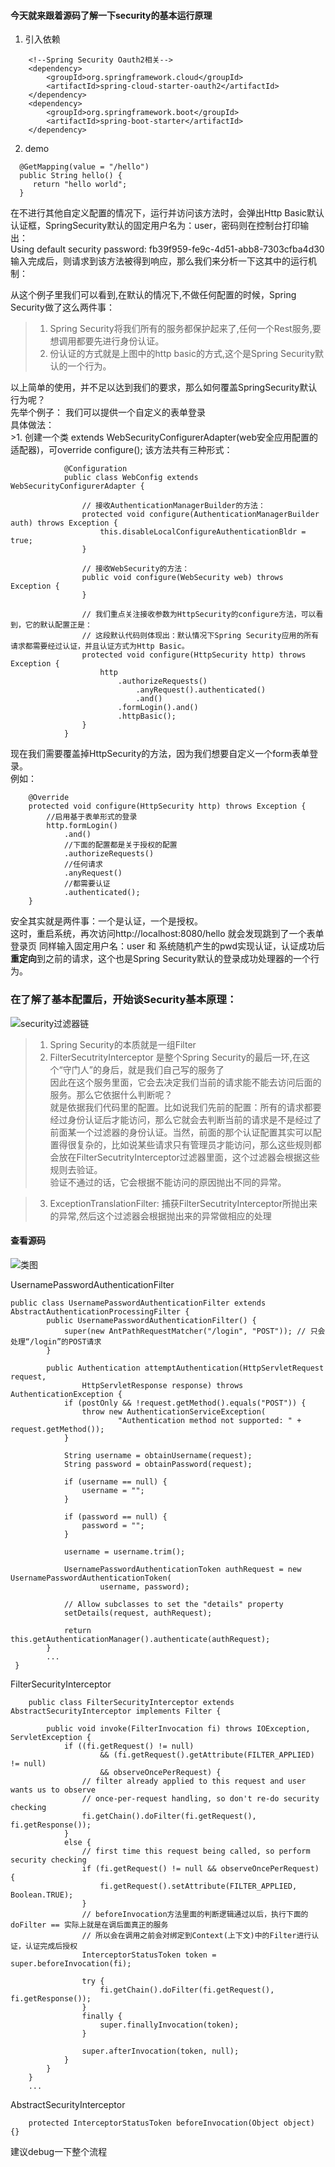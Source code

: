 #### 今天就来跟着源码了解一下security的基本运行原理  

1. 引入依赖  
```  
    <!--Spring Security Oauth2相关-->
    <dependency>
        <groupId>org.springframework.cloud</groupId>
        <artifactId>spring-cloud-starter-oauth2</artifactId>
    </dependency>
    <dependency>
        <groupId>org.springframework.boot</groupId>
        <artifactId>spring-boot-starter</artifactId>
    </dependency>  
```  
2. demo  
```  
  @GetMapping(value = "/hello")
  public String hello() {
     return "hello world";
  }  
```  

在不进行其他自定义配置的情况下，运行并访问该方法时，会弹出Http Basic默认认证框，SpringSecurity默认的固定用户名为：user，密码则在控制台打印输出：  
Using default security password: fb39f959-fe9c-4d51-abb8-7303cfba4d30  
输入完成后，则请求到该方法被得到响应，那么我们来分析一下这其中的运行机制：  

从这个例子里我们可以看到,在默认的情况下,不做任何配置的时候，Spring Security做了这么两件事：  
>1. Spring Security将我们所有的服务都保护起来了,任何一个Rest服务,要想调用都要先进行身份认证。  
>2. 份认证的方式就是上图中的http basic的方式,这个是Spring Security默认的一个行为。  

以上简单的使用，并不足以达到我们的要求，那么如何覆盖SpringSecurity默认行为呢？  
先举个例子： 我们可以提供一个自定义的表单登录  
具体做法：  
    >1. 创建一个类 extends WebSecurityConfigurerAdapter(web安全应用配置的适配器)，可override configure(); 该方法共有三种形式：  
    
```    
            @Configuration
            public class WebConfig extends WebSecurityConfigurerAdapter {
                
                // 接收AuthenticationManagerBuilder的方法：
                protected void configure(AuthenticationManagerBuilder auth) throws Exception {
                    this.disableLocalConfigureAuthenticationBldr = true;
                }
                
                // 接收WebSecurity的方法：
                public void configure(WebSecurity web) throws Exception {
                }  
                
                // 我们重点关注接收参数为HttpSecurity的configure方法，可以看到，它的默认配置正是：
                // 这段默认代码则体现出：默认情况下Spring Security应用的所有请求都需要经过认证，并且认证方式为Http Basic。
                protected void configure(HttpSecurity http) throws Exception {
                    http
                        .authorizeRequests()
                            .anyRequest().authenticated()
                            .and()
                        .formLogin().and()
                        .httpBasic();
                }
            }  
```  
现在我们需要覆盖掉HttpSecurity的方法，因为我们想要自定义一个form表单登录。  
例如：  
```  
    @Override
    protected void configure(HttpSecurity http) throws Exception {
        //启用基于表单形式的登录
        http.formLogin()
            .and()
            //下面的配置都是关于授权的配置
            .authorizeRequests()
            //任何请求
            .anyRequest()
            //都需要认证
            .authenticated();
    }  
```  
安全其实就是两件事：一个是认证，一个是授权。  
这时，重启系统，再次访问http://localhost:8080/hello 就会发现跳到了一个表单登录页  同样输入固定用户名：user 和 系统随机产生的pwd实现认证，认证成功后**重定向**到之前的请求，这个也是Spring Security默认的登录成功处理器的一个行为。  

### 在了解了基本配置后，开始谈Security基本原理：  

![security过滤器链](https://github.com/momokanni/SecurityGroup/blob/master/img/2018429172853.png)  

>1. Spring Security的本质就是一组Filter  
>2. FilterSecutrityInterceptor 是整个Spring Security的最后一环,在这个“守门人”的身后，就是我们自己写的服务了  
    因此在这个服务里面，它会去决定我们当前的请求能不能去访问后面的服务。那么它依据什么判断呢？  
    就是依据我们代码里的配置。比如说我们先前的配置：所有的请求都要经过身份认证后才能访问，那么它就会去判断当前的请求是不是经过了前面某一个过滤器的身份认证。当然，前面的那个认证配置其实可以配置得很复杂的，比如说某些请求只有管理员才能访问，那么这些规则都会放在FilterSecutrityInterceptor过滤器里面，这个过滤器会根据这些规则去验证。  
    验证不通过的话，它会根据不能访问的原因抛出不同的异常。  
    
>3. ExceptionTranslationFilter: 捕获FilterSecutrityInterceptor所抛出来的异常,然后这个过滤器会根据抛出来的异常做相应的处理  


#### 查看源码  

![类图](https://github.com/momokanni/SecurityGroup/blob/master/img/security-authentication-Diagram.png)  

UsernamePasswordAuthenticationFilter  
```  
public class UsernamePasswordAuthenticationFilter extends AbstractAuthenticationProcessingFilter {
        public UsernamePasswordAuthenticationFilter() {
            super(new AntPathRequestMatcher("/login", "POST")); // 只会处理“/login”的POST请求
        }

        public Authentication attemptAuthentication(HttpServletRequest request,
                HttpServletResponse response) throws AuthenticationException {
            if (postOnly && !request.getMethod().equals("POST")) {
                throw new AuthenticationServiceException(
                        "Authentication method not supported: " + request.getMethod());
            }

            String username = obtainUsername(request);
            String password = obtainPassword(request);

            if (username == null) {
                username = "";
            }

            if (password == null) {
                password = "";
            }

            username = username.trim();

            UsernamePasswordAuthenticationToken authRequest = new UsernamePasswordAuthenticationToken(
                    username, password);

            // Allow subclasses to set the "details" property
            setDetails(request, authRequest);

            return this.getAuthenticationManager().authenticate(authRequest);
        }  
        ...
 }
```  

FilterSecurityInterceptor  
```  
    public class FilterSecurityInterceptor extends AbstractSecurityInterceptor implements Filter {  
        
        public void invoke(FilterInvocation fi) throws IOException, ServletException {
            if ((fi.getRequest() != null)
                    && (fi.getRequest().getAttribute(FILTER_APPLIED) != null)
                    && observeOncePerRequest) {
                // filter already applied to this request and user wants us to observe
                // once-per-request handling, so don't re-do security checking
                fi.getChain().doFilter(fi.getRequest(), fi.getResponse());
            }
            else {
                // first time this request being called, so perform security checking
                if (fi.getRequest() != null && observeOncePerRequest) {
                    fi.getRequest().setAttribute(FILTER_APPLIED, Boolean.TRUE);
                }
                // beforeInvocation方法里面的判断逻辑通过以后，执行下面的doFilter == 实际上就是在调后面真正的服务
                // 所以会在调用之前会对绑定到Context(上下文)中的Filter进行认证，认证完成后授权
                InterceptorStatusToken token = super.beforeInvocation(fi); 

                try {
                    fi.getChain().doFilter(fi.getRequest(), fi.getResponse());
                }
                finally {
                    super.finallyInvocation(token);
                }

                super.afterInvocation(token, null);
            }
        }
    }
    ...
```
AbstractSecurityInterceptor  
```  
    protected InterceptorStatusToken beforeInvocation(Object object) {}
```  

建议debug一下整个流程


